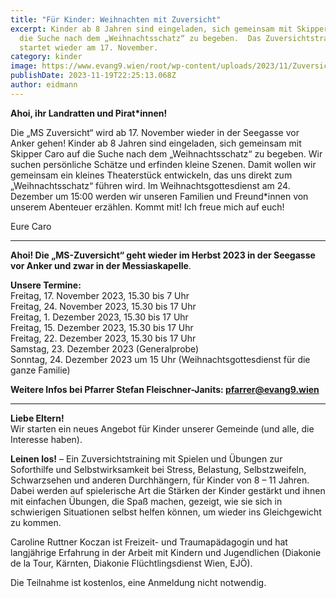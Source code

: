 ```yaml
---
title: "Für Kinder: Weihnachten mit Zuversicht"
excerpt: Kinder ab 8 Jahren sind eingeladen, sich gemeinsam mit Skipper Caro auf
  die Suche nach dem „Weihnachtsschatz“ zu begeben.  Das Zuversichtstraining
  startet wieder am 17. November.
category: kinder
image: https://www.evang9.wien/root/wp-content/uploads/2023/11/Zuversicht_200.png
publishDate: 2023-11-19T22:25:13.068Z
author: eidmann
---
```

<!--StartFragment-->

**Ahoi, ihr Landratten und Pirat*innen!**

Die „MS Zuversicht“ wird ab 17. November wieder in der Seegasse vor Anker gehen! Kinder ab 8 Jahren sind eingeladen, sich gemeinsam mit Skipper Caro auf die Suche nach dem „Weihnachtsschatz“ zu begeben. Wir suchen persönliche Schätze und erfinden kleine Szenen. Damit wollen wir gemeinsam ein kleines Theaterstück entwickeln, das uns direkt zum „Weihnachtsschatz“ führen wird. Im Weihnachtsgottesdienst am 24. Dezember um 15:00 werden wir unseren Familien und Freund*innen von unserem Abenteuer erzählen. Kommt mit! Ich freue mich auf euch! 

Eure Caro

- - -

**Ahoi! Die „MS-Zuversicht“ geht wieder im Herbst 2023 in der Seegasse vor Anker und zwar in der Messiaskapelle**.

**Unsere Termine:**\
Freitag, 17. November 2023, 15.30 bis 7 Uhr\
Freitag, 24. November 2023, 15.30 bis 17 Uhr\
Freitag, 1. Dezember 2023, 15.30 bis 17 Uhr\
Freitag, 15. Dezember 2023, 15.30 bis 17 Uhr\
Freitag, 22. Dezember 2023, 15.30 bis 17 Uhr\
Samstag, 23. Dezember 2023 (Generalprobe)\
Sonntag, 24. Dezember 2023 um 15 Uhr (Weihnachtsgottesdienst für die ganze Familie)

**Weitere Infos bei Pfarrer Stefan Fleischner-Janits: [pfarrer@evang9.wien](mailto:pfarrer@evang9.wien)**

- - -

**Liebe Eltern!**\
Wir starten ein neues Angebot für Kinder unserer Gemeinde (und alle, die Interesse haben).

**Leinen los!** – Ein Zuversichtstraining mit Spielen und Übungen zur Soforthilfe und Selbstwirksamkeit bei Stress, Belastung, Selbstzweifeln, Schwarzsehen und anderen Durchhängern, für Kinder von 8 – 11 Jahren. Dabei werden auf spielerische Art die Stärken der Kinder gestärkt und ihnen mit einfachen Übungen, die Spaß machen, gezeigt, wie sie sich in schwierigen Situationen selbst helfen können, um wieder ins Gleichgewicht zu kommen.

Caroline Ruttner Koczan ist Freizeit- und Traumapädagogin und hat langjährige Erfahrung in der Arbeit mit Kindern und Jugendlichen (Diakonie de la Tour, Kärnten, Diakonie Flüchtlingsdienst Wien, EJÖ).

Die Teilnahme ist kostenlos, eine Anmeldung nicht notwendig.

<!--EndFragment-->
